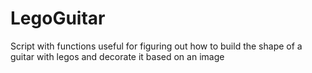 # LegoGuitar
Script with functions useful for figuring out how to build the shape of a guitar with legos and decorate it based on an image
